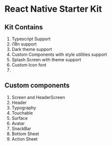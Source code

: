 # React Native Starter Kit

## Kit Contains

1. Typescript Support
1. i18n support
1. Dark theme support
1. Custom Components with style utilities support
1. Splash Screen with theme support
1. Custom Icon font
1.

## Custom components

1. Screen and HeaderScreen
1. Header
1. Typography
1. Touchable
1. Surface
1. Avatar
1. SnackBar
1. Bottom Sheet
1. Action Sheet
